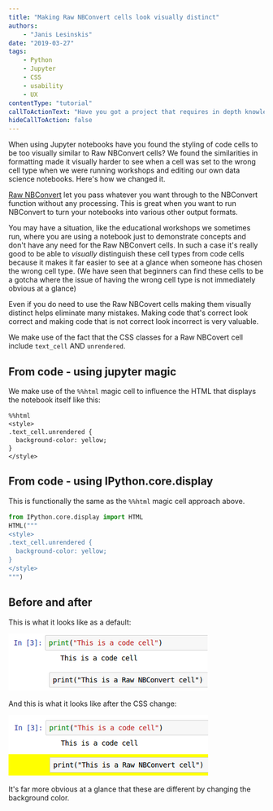 ```yaml
---
title: "Making Raw NBConvert cells look visually distinct"
authors:
    - "Janis Lesinskis"
date: "2019-03-27"
tags:
    - Python
    - Jupyter
    - CSS
    - usability
    - UX
contentType: "tutorial"
callToActionText: "Have you got a project that requires in depth knowledge of Python or Jupyter notebooks? Interested in how your company could benefit from our extensive experience in running workshops? We'd love to hear about it so fill in the form below with some details and we will get back to you as soon as possible."
hideCallToAction: false
---
```


When using Jupyter notebooks have you found the styling of code cells to be too visually similar to Raw NBConvert cells? We found the similarities in formatting made it visually harder to see when a cell was set to the wrong cell type when we were running workshops and editing our own data science notebooks. Here's how we changed it.

<!-- end excerpt -->

[Raw NBConvert](https://ipython.org/ipython-doc/3/notebook/nbformat.html#raw-nbconvert-cells) let you pass whatever you want through to the NBConvert function without any processing. This is great when you want to run NBConvert to turn your notebooks into various other output formats.

You may have a situation, like the educational workshops we sometimes run, where you are using a notebook just to demonstrate concepts and don't have any need for the Raw NBConvert cells. In such a case it's really good to be able to _visually_ distinguish these cell types from code cells because it makes it far easier to see at a glance when someone has chosen the wrong cell type. (We have seen that beginners can find these cells to be a gotcha where the issue of having the wrong cell type is not immediately obvious at a glance)

Even if you do need to use the Raw NBCovert cells making them visually distinct helps eliminate many mistakes. Making code that's correct look correct and making code that is not correct look incorrect is very valuable.

We make use of the fact that the CSS classes for a Raw NBCovert cell include `text_cell` AND `unrendered`.

## From code - using jupyter magic

We make use of the `%%html` magic cell to influence the HTML that displays the notebook itself like this:

```
%%html
<style>
.text_cell.unrendered {
  background-color: yellow;
} 
</style>
```

## From code - using IPython.core.display

This is functionally the same as the `%%html` magic cell approach above.

```python
from IPython.core.display import HTML
HTML("""
<style>
.text_cell.unrendered {
  background-color: yellow;
} 
</style>
""")
```

## Before and after

This is what it looks like as a default:

![What it looks like before changing the CSS](before.png)

And this is what it looks like after the CSS change:

![What it looks like after changing the CSS](after.png)

It's far more obvious at a glance that these are different by changing the background color.